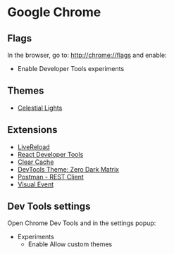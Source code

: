 # Google Chrome

## Flags

In the browser, go to: [http://chrome://flags](http://chrome://flags) and enable:

- Enable Developer Tools experiments

## Themes

- [Celestial Lights](https://chrome.google.com/webstore/detail/celestial-lights/lbnkklencjcmkepldaineciclcheaoef)

## Extensions

- [LiveReload](https://chrome.google.com/webstore/detail/livereload/jnihajbhpnppcggbcgedagnkighmdlei)
- [React Developer Tools](https://chrome.google.com/webstore/detail/react-developer-tools/fmkadmapgofadopljbjfkapdkoienihi)
- [Clear Cache](https://chrome.google.com/webstore/detail/clear-cache/cppjkneekbjaeellbfkmgnhonkkjfpdn)
- [DevTools Theme: Zero Dark Matrix](https://chrome.google.com/webstore/detail/devtools-theme-zero-dark/bomhdjeadceaggdgfoefmpeafkjhegbo)
- [Postman - REST Client](https://chrome.google.com/webstore/detail/postman-rest-client/fdmmgilgnpjigdojojpjoooidkmcomcm)
- [Visual Event](https://chrome.google.com/webstore/detail/visual-event/pbmmieigblcbldgdokdjpioljjninaim)

## Dev Tools settings

Open Chrome Dev Tools and in the settings popup:

- Experiments
  - Enable Allow custom themes
